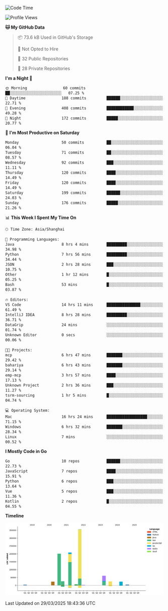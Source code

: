 <!--START_SECTION:waka-->
![Code Time](http://img.shields.io/badge/Code%20Time-4%2C069%20hrs%205%20mins-blue)

![Profile Views](http://img.shields.io/badge/Profile%20Views-0-blue)

**🐱 My GitHub Data** 

> 📦 73.6 kB Used in GitHub's Storage 
 > 
> 🚫 Not Opted to Hire
 > 
> 📜 32 Public Repositories 
 > 
> 🔑 28 Private Repositories 
 > 
**I'm a Night 🦉** 

```text
🌞 Morning                60 commits          ██░░░░░░░░░░░░░░░░░░░░░░░   07.25 % 
🌆 Daytime                188 commits         ██████░░░░░░░░░░░░░░░░░░░   22.71 % 
🌃 Evening                408 commits         ████████████░░░░░░░░░░░░░   49.28 % 
🌙 Night                  172 commits         █████░░░░░░░░░░░░░░░░░░░░   20.77 % 
```
📅 **I'm Most Productive on Saturday** 

```text
Monday                   50 commits          ██░░░░░░░░░░░░░░░░░░░░░░░   06.04 % 
Tuesday                  71 commits          ██░░░░░░░░░░░░░░░░░░░░░░░   08.57 % 
Wednesday                92 commits          ███░░░░░░░░░░░░░░░░░░░░░░   11.11 % 
Thursday                 120 commits         ████░░░░░░░░░░░░░░░░░░░░░   14.49 % 
Friday                   120 commits         ████░░░░░░░░░░░░░░░░░░░░░   14.49 % 
Saturday                 199 commits         ██████░░░░░░░░░░░░░░░░░░░   24.03 % 
Sunday                   176 commits         █████░░░░░░░░░░░░░░░░░░░░   21.26 % 
```


📊 **This Week I Spent My Time On** 

```text
🕑︎ Time Zone: Asia/Shanghai

💬 Programming Languages: 
Java                     8 hrs 4 mins        █████████░░░░░░░░░░░░░░░░   34.98 % 
Python                   7 hrs 56 mins       █████████░░░░░░░░░░░░░░░░   34.44 % 
JSON                     2 hrs 28 mins       ███░░░░░░░░░░░░░░░░░░░░░░   10.75 % 
Other                    1 hr 12 mins        █░░░░░░░░░░░░░░░░░░░░░░░░   05.25 % 
Bash                     53 mins             █░░░░░░░░░░░░░░░░░░░░░░░░   03.87 % 

🔥 Editors: 
VS Code                  14 hrs 11 mins      ███████████████░░░░░░░░░░   61.49 % 
IntelliJ IDEA            8 hrs 28 mins       █████████░░░░░░░░░░░░░░░░   36.71 % 
DataGrip                 24 mins             ░░░░░░░░░░░░░░░░░░░░░░░░░   01.74 % 
Unknown Editor           0 secs              ░░░░░░░░░░░░░░░░░░░░░░░░░   00.06 % 

🐱‍💻 Projects: 
mcp                      6 hrs 47 mins       ███████░░░░░░░░░░░░░░░░░░   29.42 % 
bahariya                 6 hrs 43 mins       ███████░░░░░░░░░░░░░░░░░░   29.14 % 
emp-mcp                  3 hrs 57 mins       ████░░░░░░░░░░░░░░░░░░░░░   17.13 % 
Unknown Project          2 hrs 36 mins       ███░░░░░░░░░░░░░░░░░░░░░░   11.27 % 
tsrm-sourcing            1 hr 5 mins         █░░░░░░░░░░░░░░░░░░░░░░░░   04.74 % 

💻 Operating System: 
Mac                      16 hrs 24 mins      ██████████████████░░░░░░░   71.15 % 
Windows                  6 hrs 32 mins       ███████░░░░░░░░░░░░░░░░░░   28.34 % 
Linux                    7 mins              ░░░░░░░░░░░░░░░░░░░░░░░░░   00.52 % 
```

**I Mostly Code in Go** 

```text
Go                       10 repos            ██████░░░░░░░░░░░░░░░░░░░   22.73 % 
JavaScript               7 repos             ████░░░░░░░░░░░░░░░░░░░░░   15.91 % 
Python                   6 repos             ███░░░░░░░░░░░░░░░░░░░░░░   13.64 % 
Vue                      5 repos             ███░░░░░░░░░░░░░░░░░░░░░░   11.36 % 
Kotlin                   2 repos             █░░░░░░░░░░░░░░░░░░░░░░░░   04.55 % 
```



**Timeline**

![Lines of Code chart](https://raw.githubusercontent.com/youtiaoguagua/youtiaoguagua/master/assets/bar_graph.png)


 Last Updated on 29/03/2025 18:43:36 UTC
<!--END_SECTION:waka-->